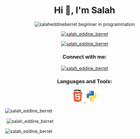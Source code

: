 <h1 align="center">Hi 👋, I'm Salah</h1>
<p align="center"> <img src="https://komarev.com/ghpvc/?username=salaheddineberret&label=Profile%20views&color=0e75b6&style=flat" alt="salaheddineberret" />  beginner in programmation</p>

<p align="center"> <a href="https://github.com/ryo-ma/github-profile-trophy"><img src="https://github-profile-trophy.vercel.app/?username=SBerret3301" alt="salah_eddine_berret" /></a> </p>

<p align="center"> <a href="https://twitter.com/SALAHEDDIN38731" target="blank"><img src="https://img.shields.io/twitter/follow/salah_eddine_berret?logo=twitter&style=for-the-badge" alt="salah_eddine_berret" /></a> </p>

<h3 align="center">Connect with me:</h3>
<p align="center">
<a href="https://twitter.com/SALAHEDDIN38731" target="blank"><img align="center" src="https://raw.githubusercontent.com/rahuldkjain/github-profile-readme-generator/master/src/images/icons/Social/twitter.svg" alt="salah_eddine_berret" height="30" width="40" /></a>
</p>

<h3 align="center">Languages and Tools:</h3>
<p align="center"> <a href="https://www.w3.org/html/" target="_blank" rel="noreferrer"> <img src="https://raw.githubusercontent.com/devicons/devicon/master/icons/html5/html5-original-wordmark.svg" alt="html5" width="40" height="40"/> </a> <a href="https://www.python.org" target="_blank" rel="noreferrer"> <img src="https://raw.githubusercontent.com/devicons/devicon/master/icons/python/python-original.svg" alt="python" width="40" height="40"/> </a> </p>

<p><img align="center" src="https://github-readme-stats.vercel.app/api/top-langs?username=SBerret3301&show_icons=true&locale=en&layout=compact" alt="salah_eddine_berret" /></p>

<p>&nbsp;<img align="center" src="https://github-readme-stats.vercel.app/api?username=SBerret3301&show_icons=true&locale=en" alt="salah_eddine_berret" /></p>

<p><img align="center" src="https://github-readme-streak-stats.herokuapp.com/?user=SBerret3301&" alt="salah_eddine_berret" /></p>
